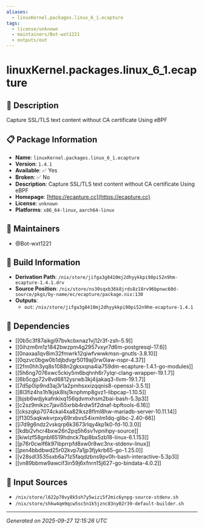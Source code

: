 ```yaml
---
aliases:
  - linuxKernel.packages.linux_6_1.ecapture
tags:
  - license/unknown
  - maintainers/Bot-wxt1221
  - outputs/out
---
```


# linuxKernel.packages.linux_6_1.ecapture

## 📝 Description

Capture SSL/TLS text content without CA certificate Using eBPF

## 📋 Package Information

- **Name**: `linuxKernel.packages.linux_6_1.ecapture`
- **Version**: `1.4.1`
- **Available**: ✅ Yes
- **Broken**: ✅ No
- **Description**: Capture SSL/TLS text content without CA certificate Using eBPF
- **Homepage**: [https://ecapture.cc](https://ecapture.cc)
- **License**: `unknown`
- **Platforms**: `x86_64-linux`, `aarch64-linux`
## 👥 Maintainers

- @Bot-wxt1221


## 🔧 Build Information

- **Derivation Path**: `/nix/store/jifga3g8410mj2dhyykkpi90pi52n9hm-ecapture-1.4.1.drv`
- **Source Position**: `/nix/store/ns30sqxb36k8jrds8z18rv96bpnwc60d-source/pkgs/by-name/ec/ecapture/package.nix:130`
- **Outputs**:
  - `out`:  `/nix/store/jifga3g8410mj2dhyykkpi90pi52n9hm-ecapture-1.4.1`

## 🔗 Dependencies

- [[0b5c3f87aikgi97bvkcbxnaz1vj12r3f-zsh-5.9]]
- [[0ihzm6m1z1842bwzpm4g2957vxyr7d6m-postgresql-17.6]]
- [[0naxaa1qv8im32fmwrk12qiwfvwwkmsn-gnutls-3.8.10]]
- [[0qzvc0bgw0b1djbdvgr5019aj0rw0iaw-nspr-4.37]]
- [[2fm0hh3yq8s1088n2gksxqna4ia759dm-ecapture-1.4.1-go-modules]]
- [[5h6ng7076xwc5ckiy5m6bqhnh6r7ylqr-clang-wrapper-19.1.7]]
- [[6b5cgp72v8vd6812ysrwb3kj4ijakaq3-llvm-19.1.7]]
- [[7d5p0ip9nd3aj3r1a2pmhsxxizqqnis8-openssl-3.5.1]]
- [[8l3fiz4hs1h1kjsk8lsj1knphmp8gvz1-libpcap-1.10.5]]
- [[bjsb6wdjykafnkixq156qdvmxhsm2bai-bash-5.3p3]]
- [[c2sz9mikzc7javi55xrbb4rdw5f2dnaf-bpftools-6.16]]
- [[ckszqkp7074ckal4xa82lksz8flml8hw-mariadb-server-10.11.14]]
- [[f1305aqkwkvrpxy69rxbvs54ixmlm1dq-glibc-2.40-66]]
- [[i7d9g6ndz2vskqrp6k3673rlqy4kp1k0-fd-10.3.0]]
- [[kdbi2vhcr4bxw26n2pq5h6sv1vpnihpy-source]]
- [[kiwlzf58gnbl6519hdnck7bp8bx5zb18-linux-6.1.153]]
- [[p76r0cwlf6k97ibprrpfd8xw0r8wc3nx-stdenv-linux]]
- [[pxn4bbdbwd25r02kvp7a1jp3fjykrb65-go-1.25.0]]
- [[v28sdl3535sxb6a71z5faqdzbns9pv0h-bash-interactive-5.3p3]]
- [[vn89bbmw9awcif3in59j6xfnrn15j627-go-bindata-4.0.2]]

## 📁 Input Sources

- `/nix/store/l622p70vy8k5sh7y5wizi5f2mic6ynpg-source-stdenv.sh`
- `/nix/store/shkw4qm9qcw5sc5n1k5jznc83ny02r39-default-builder.sh`

---
*Generated on 2025-09-27 12:15:26 UTC*
